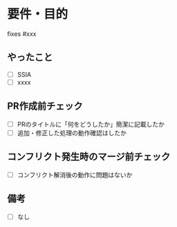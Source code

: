 # 要件・目的

fixes #xxx

## やったこと

- [ ] SSIA
- [ ] xxxx

## PR作成前チェック
- [ ] PRのタイトルに「何をどうしたか」簡潔に記載したか
- [ ] 追加・修正した処理の動作確認はしたか

## コンフリクト発生時のマージ前チェック
- [ ] コンフリクト解消後の動作に問題はないか

## 備考

- [ ] なし

